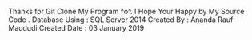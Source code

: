Thanks for Git Clone My Program ^o^.
I Hope Your Happy by My Source Code .
Database Using : SQL Server 2014
Created By : Ananda Rauf Maududi
Created Date : 03 January 2019